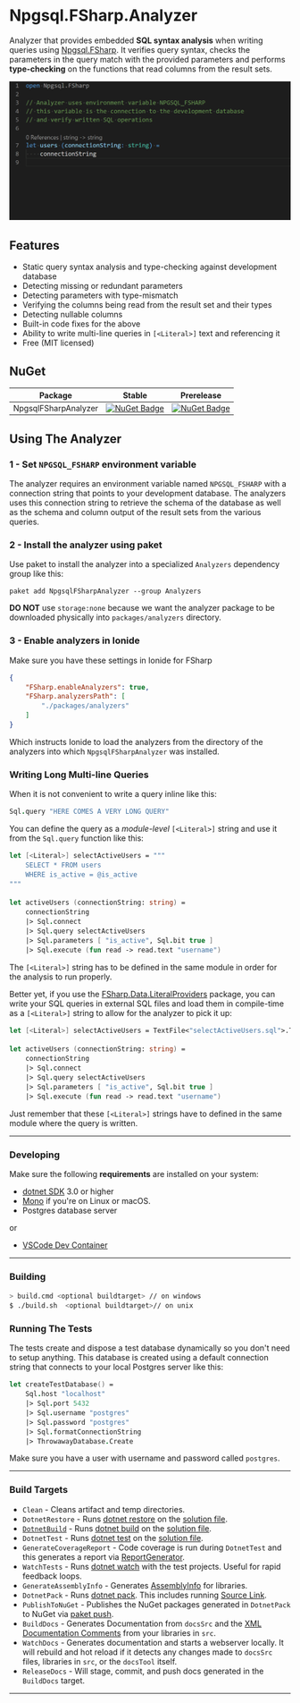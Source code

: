 # Npgsql.FSharp.Analyzer

Analyzer that provides embedded **SQL syntax analysis** when writing queries using [Npgsql.FSharp](https://github.com/Zaid-Ajaj/Npgsql.FSharp). It verifies query syntax, checks the parameters in the query match with the provided parameters and performs **type-checking** on the functions that read columns from the result sets.

![Demo](sql.gif)

## Features
- Static query syntax analysis and type-checking against development database
- Detecting missing or redundant parameters
- Detecting parameters with type-mismatch
- Verifying the columns being read from the result set and their types
- Detecting nullable columns
- Built-in code fixes for the above
- Ability to write multi-line queries in `[<Literal>]` text and referencing it
- Free (MIT licensed)

## NuGet

Package | Stable | Prerelease
--- | --- | ---
NpgsqlFSharpAnalyzer | [![NuGet Badge](https://buildstats.info/nuget/NpgsqlFSharpAnalyzer)](https://www.nuget.org/packages/NpgsqlFSharpAnalyzer/) | [![NuGet Badge](https://buildstats.info/nuget/NpgsqlFSharpAnalyzer?includePreReleases=true)](https://www.nuget.org/packages/NpgsqlFSharpAnalyzer/)


## Using The Analyzer

### 1 - Set `NPGSQL_FSHARP` environment variable
The analyzer requires an environment variable named `NPGSQL_FSHARP` with a connection string that points to your development database. The analyzers uses this connection string to retrieve the schema of the database as well as the schema and column output of the result sets from the various queries.

### 2 - Install the analyzer using paket
Use paket to install the analyzer into a specialized `Analyzers` dependency group like this:
```
paket add NpgsqlFSharpAnalyzer --group Analyzers
```
**DO NOT** use `storage:none` because we want the analyzer package to be downloaded physically into `packages/analyzers` directory.

### 3 - Enable analyzers in Ionide
Make sure you have these settings in Ionide for FSharp
```json
{
    "FSharp.enableAnalyzers": true,
    "FSharp.analyzersPath": [
        "./packages/analyzers"
    ]
}
```
Which instructs Ionide to load the analyzers from the directory of the analyzers into which `NpgsqlFSharpAnalyzer` was installed.

### Writing Long Multi-line Queries

When it is not convenient to write a query inline like this:
```fs
Sql.query "HERE COMES A VERY LONG QUERY"
```
You can define the query as a *module-level* `[<Literal>]` string and use it from the `Sql.query` function like this:
```fs
let [<Literal>] selectActiveUsers = """
    SELECT * FROM users
    WHERE is_active = @is_active
"""

let activeUsers (connectionString: string) =
    connectionString
    |> Sql.connect
    |> Sql.query selectActiveUsers
    |> Sql.parameters [ "is_active", Sql.bit true ]
    |> Sql.execute (fun read -> read.text "username")
```
The `[<Literal>]` string has to be defined in the same module in order for the analysis to run properly.

Better yet, if you use the [FSharp.Data.LiteralProviders](https://github.com/Tarmil/FSharp.Data.LiteralProviders) package, you can write your SQL queries in external SQL files and load them in compile-time as a `[<Literal>]` string to allow for the analyzer to pick it up:
```fs
let [<Literal>] selectActiveUsers = TextFile<"selectActiveUsers.sql">.Text

let activeUsers (connectionString: string) =
    connectionString
    |> Sql.connect
    |> Sql.query selectActiveUsers
    |> Sql.parameters [ "is_active", Sql.bit true ]
    |> Sql.execute (fun read -> read.text "username")
```
Just remember that these `[<Literal>]` strings have to defined in the same module where the query is written.


---

### Developing

Make sure the following **requirements** are installed on your system:

- [dotnet SDK](https://www.microsoft.com/net/download/core) 3.0 or higher
- [Mono](http://www.mono-project.com/) if you're on Linux or macOS.
- Postgres database server

or

- [VSCode Dev Container](https://code.visualstudio.com/docs/remote/containers)

---

### Building


```sh
> build.cmd <optional buildtarget> // on windows
$ ./build.sh  <optional buildtarget>// on unix
```

### Running The Tests

The tests create and dispose a test database dynamically so you don't need to setup anything. This database is created using a default connection string that connects to your local Postgres server like this:
```fs
let createTestDatabase() =
    Sql.host "localhost"
    |> Sql.port 5432
    |> Sql.username "postgres"
    |> Sql.password "postgres"
    |> Sql.formatConnectionString
    |> ThrowawayDatabase.Create
```
Make sure you have a user with username and password called `postgres`.

---

### Build Targets

- `Clean` - Cleans artifact and temp directories.
- `DotnetRestore` - Runs [dotnet restore](https://docs.microsoft.com/en-us/dotnet/core/tools/dotnet-restore?tabs=netcore2x) on the [solution file](https://docs.microsoft.com/en-us/visualstudio/extensibility/internals/solution-dot-sln-file?view=vs-2019).
- [`DotnetBuild`](#Building) - Runs [dotnet build](https://docs.microsoft.com/en-us/dotnet/core/tools/dotnet-build?tabs=netcore2x) on the [solution file](https://docs.microsoft.com/en-us/visualstudio/extensibility/internals/solution-dot-sln-file?view=vs-2019).
- `DotnetTest` - Runs [dotnet test](https://docs.microsoft.com/en-us/dotnet/core/tools/dotnet-test?tabs=netcore21) on the [solution file](https://docs.microsoft.com/en-us/visualstudio/extensibility/internals/solution-dot-sln-file?view=vs-2019).
- `GenerateCoverageReport` - Code coverage is run during `DotnetTest` and this generates a report via [ReportGenerator](https://github.com/danielpalme/ReportGenerator).
- `WatchTests` - Runs [dotnet watch](https://docs.microsoft.com/en-us/aspnet/core/tutorials/dotnet-watch?view=aspnetcore-3.0) with the test projects. Useful for rapid feedback loops.
- `GenerateAssemblyInfo` - Generates [AssemblyInfo](https://docs.microsoft.com/en-us/dotnet/api/microsoft.visualbasic.applicationservices.assemblyinfo?view=netframework-4.8) for libraries.
- `DotnetPack` - Runs [dotnet pack](https://docs.microsoft.com/en-us/dotnet/core/tools/dotnet-pack). This includes running [Source Link](https://github.com/dotnet/sourcelink).
- `PublishToNuGet` - Publishes the NuGet packages generated in `DotnetPack` to NuGet via [paket push](https://fsprojects.github.io/Paket/paket-push.html).
- `BuildDocs` - Generates Documentation from `docsSrc` and the [XML Documentation Comments](https://docs.microsoft.com/en-us/dotnet/csharp/programming-guide/xmldoc/) from your libraries in `src`.
- `WatchDocs` - Generates documentation and starts a webserver locally.  It will rebuild and hot reload if it detects any changes made to `docsSrc` files, libraries in `src`, or the `docsTool` itself.
- `ReleaseDocs` - Will stage, commit, and push docs generated in the `BuildDocs` target.
---
